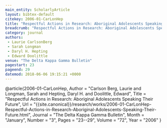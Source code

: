 ```yaml
---
main_entity: ScholarlyArticle
layout: bibtex-default
citekey: 2006-01-CarLonHep
title: "Respectful Actions in Research: Aboriginal Adolescents Speaking Their Future (2006)"
breadcrumb: "Respectful Actions in Research: Aboriginal Adolescents Speaking Their Future (2006)"
category: journal
authors:
 - Laurie CarlsonBerg
 - Sarah Longman
 - Daryl H. Hepting
 - Edward Doolittle
venue: "The Delta Kappa Gamma Bulletin"
pagestart: 23
pageend: 29
datemod: 2018-06-06 19:15:21 +0000
---
```

@article{2006-01-CarLonHep,
	Author =  "Carlson Berg, Laurie and Longman, Sarah and Hepting, Daryl H. and Doolittle, Edward",
	Title =  "Respectful Actions in Research: Aboriginal Adolescents Speaking Their Future",
	Url = \"{{site.canonical}}/research/works/2006-01-CarLonHep-Respectful-Actions-in-Research-Aboriginal-Adolescents-Speaking-Their-Future.html\",
	Journal =  "The Delta Kappa Gamma Bulletin",
	Month =  "January",
	Number =  "3",
	Pages =  "23--29",
	Volume =  "72",
	Year =  "2006"
}
